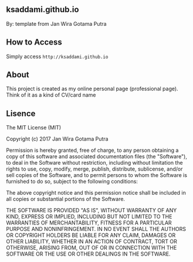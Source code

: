 ## ksaddami.github.io

By: template from Jan Wira Gotama Putra

## How to Access

Simply access ```http://ksaddami.github.io```

## About

This project is created as my online personal page (professional page). Think of it as a kind of CV/card name


## Lisence

The MIT License (MIT)

Copyright (c) 2017 Jan Wira Gotama Putra

Permission is hereby granted, free of charge, to any person obtaining a copy
of this software and associated documentation files (the "Software"), to deal
in the Software without restriction, including without limitation the rights
to use, copy, modify, merge, publish, distribute, sublicense, and/or sell
copies of the Software, and to permit persons to whom the Software is
furnished to do so, subject to the following conditions:

The above copyright notice and this permission notice shall be included in all
copies or substantial portions of the Software.

THE SOFTWARE IS PROVIDED "AS IS", WITHOUT WARRANTY OF ANY KIND, EXPRESS OR
IMPLIED, INCLUDING BUT NOT LIMITED TO THE WARRANTIES OF MERCHANTABILITY,
FITNESS FOR A PARTICULAR PURPOSE AND NONINFRINGEMENT. IN NO EVENT SHALL THE
AUTHORS OR COPYRIGHT HOLDERS BE LIABLE FOR ANY CLAIM, DAMAGES OR OTHER
LIABILITY, WHETHER IN AN ACTION OF CONTRACT, TORT OR OTHERWISE, ARISING FROM,
OUT OF OR IN CONNECTION WITH THE SOFTWARE OR THE USE OR OTHER DEALINGS IN THE
SOFTWARE.
